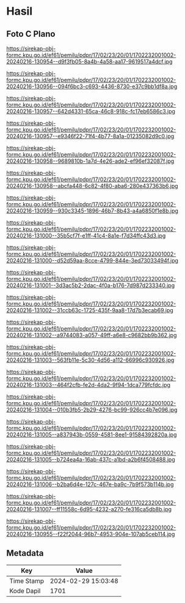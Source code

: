 # Hasil

## Foto C Plano

https://sirekap-obj-formc.kpu.go.id/ef61/pemilu/pdpr/17/02/23/20/01/1702232001002-20240216-130954--d9f3fb05-8a4b-4a58-aa17-9619517a4dcf.jpg

https://sirekap-obj-formc.kpu.go.id/ef61/pemilu/pdpr/17/02/23/20/01/1702232001002-20240216-130956--094f6bc3-c693-4436-8730-e37c9bb1df8a.jpg

https://sirekap-obj-formc.kpu.go.id/ef61/pemilu/pdpr/17/02/23/20/01/1702232001002-20240216-130957--642d4331-65ca-46c8-918c-fc17eb6586c3.jpg

https://sirekap-obj-formc.kpu.go.id/ef61/pemilu/pdpr/17/02/23/20/01/1702232001002-20240216-130957--e9346f22-71f4-4b77-8a1a-01235082d9c0.jpg

https://sirekap-obj-formc.kpu.go.id/ef61/pemilu/pdpr/17/02/23/20/01/1702232001002-20240216-130958--9689810b-1a7d-4e26-ade2-ef96ef32087f.jpg

https://sirekap-obj-formc.kpu.go.id/ef61/pemilu/pdpr/17/02/23/20/01/1702232001002-20240216-130958--abcfa448-6c82-4f80-aba6-280e437363b6.jpg

https://sirekap-obj-formc.kpu.go.id/ef61/pemilu/pdpr/17/02/23/20/01/1702232001002-20240216-130959--930c3345-1896-46b7-8b43-a4a6850f1e8b.jpg

https://sirekap-obj-formc.kpu.go.id/ef61/pemilu/pdpr/17/02/23/20/01/1702232001002-20240216-131000--35b5cf7f-e1ff-41c4-8a1e-f7d34ffc43d3.jpg

https://sirekap-obj-formc.kpu.go.id/ef61/pemilu/pdpr/17/02/23/20/01/1702232001002-20240216-131000--d52d59aa-8cce-4799-844e-3ed73033494f.jpg

https://sirekap-obj-formc.kpu.go.id/ef61/pemilu/pdpr/17/02/23/20/01/1702232001002-20240216-131001--3d3ac5b2-2dac-4f0a-b176-7d987d233340.jpg

https://sirekap-obj-formc.kpu.go.id/ef61/pemilu/pdpr/17/02/23/20/01/1702232001002-20240216-131002--31ccb63c-1725-435f-9aa8-17d7b3ecab69.jpg

https://sirekap-obj-formc.kpu.go.id/ef61/pemilu/pdpr/17/02/23/20/01/1702232001002-20240216-131002--a9744083-a057-49ff-a6e8-c9682bb9b362.jpg

https://sirekap-obj-formc.kpu.go.id/ef61/pemilu/pdpr/17/02/23/20/01/1702232001002-20240216-131003--563fb11e-5c30-4d56-a112-66996c930926.jpg

https://sirekap-obj-formc.kpu.go.id/ef61/pemilu/pdpr/17/02/23/20/01/1702232001002-20240216-131003--464f2cfb-fe2d-4da2-9f94-1dca779fcfdc.jpg

https://sirekap-obj-formc.kpu.go.id/ef61/pemilu/pdpr/17/02/23/20/01/1702232001002-20240216-131004--010b3fb5-2b29-4276-bc99-926cc4b7e096.jpg

https://sirekap-obj-formc.kpu.go.id/ef61/pemilu/pdpr/17/02/23/20/01/1702232001002-20240216-131005--a837943b-0559-4581-8ee1-91584392820a.jpg

https://sirekap-obj-formc.kpu.go.id/ef61/pemilu/pdpr/17/02/23/20/01/1702232001002-20240216-131005--b724ea4a-16ab-437c-a1bd-a2b6f4508488.jpg

https://sirekap-obj-formc.kpu.go.id/ef61/pemilu/pdpr/17/02/23/20/01/1702232001002-20240216-131006--b2ba6d4e-127c-467e-ba9c-7b9f573b114b.jpg

https://sirekap-obj-formc.kpu.go.id/ef61/pemilu/pdpr/17/02/23/20/01/1702232001002-20240216-131007--ff11558c-6d95-4232-a270-fe316ca5db8b.jpg

https://sirekap-obj-formc.kpu.go.id/ef61/pemilu/pdpr/17/02/23/20/01/1702232001002-20240216-130955--f22f2044-96b7-4953-904e-107ab5ceb114.jpg


## Metadata

| Key        | Value               |
| ---------- | ------------------- |
| Time Stamp | 2024-02-29 15:03:48 |
| Kode Dapil | 1701                |



